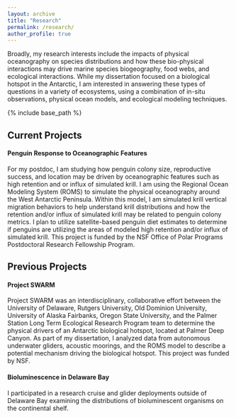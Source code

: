 ```yaml
---
layout: archive
title: "Research"
permalink: /research/
author_profile: true
---
```

Broadly, my research interests include the impacts of physical oceanography on species distributions and how these bio-physical interactions may drive marine species biogeography, food webs, and ecological interactions. While my dissertation focused on a biological hotspot in the Antarctic, I am interested in answering these types of questions in a variety of ecosystems, using a combination of in-situ observations, physical ocean models, and ecological modeling techniques.

{% include base_path %}

## Current Projects 

#### Penguin Response to Oceanographic Features
For my postdoc, I am studying how penguin colony size, reproductive success, and location may be driven by oceanographic features such as high retention and or influx of simulated krill. I am using the Regional Ocean Modeling System (ROMS) to simulate the physical oceanography around the West Antarctic Peninsula. Within this model, I am simulated krill vertical migration behaviors to help understand krill distributions and how the retention and/or influx of simulated krill may be related to penguin colony metrics. I plan to utilize satellite-based penguin diet estimates to determine if penguins are utilizing the areas of modeled high retention and/or influx of simulated krill. This project is funded by the NSF Office of Polar Programs Postdoctoral Research Fellowship Program. 

## Previous Projects

#### Project SWARM 
Project SWARM was an interdisciplinary, collaborative effort between the University of Delaware, Rutgers University, Old Dominion University, University of Alaska Fairbanks, Oregon State University, and the Palmer Station Long Term Ecological Research Program team to determine the physical drivers of an Antarctic biological hotspot, located at Palmer Deep Canyon. As part of my dissertation, I analyzed data from autonomous underwater gliders, acoustic moorings, and the ROMS model to describe a potential mechanism driving the biological hotspot. This project was funded by NSF. 

#### Bioluminescence in Delaware Bay
I participated in a research cruise and glider deployments outside of Delaware Bay examining the distributions of bioluminescent organisms on the continental shelf. 
